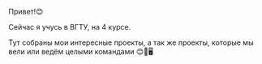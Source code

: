 Привет!😊

Сейчас я учусь в ВГТУ, на 4 курсе.

Тут собраны мои интересные проекты, а так же проекты, которые мы вели или ведём целыми командами 😊🎒🖥️
